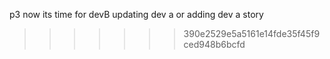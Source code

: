 
p3 now its time for devB
updating dev a or adding dev a story
>>>>>>> 390e2529e5a5161e14fde35f45f9ced948b6bcfd

